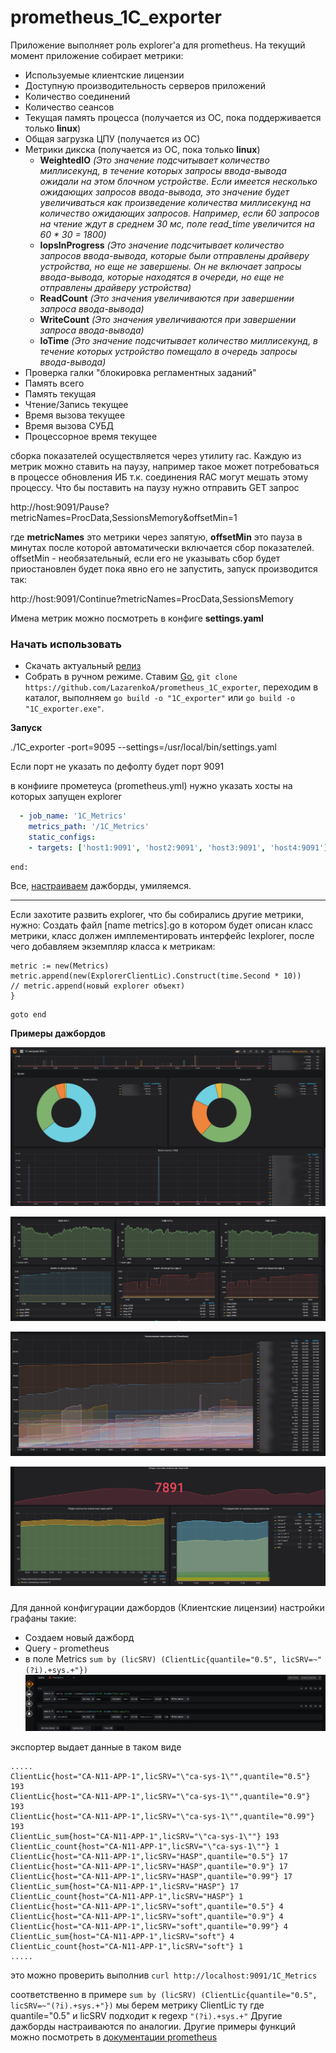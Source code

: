 # prometheus_1C_exporter

Приложение выполняет роль explorer'а для prometheus. На текущий момент приложение собирает метрики:
* Используемые клиентские лицензии
* Доступную производительность серверов приложений
* Количество соединений
* Количество сеансов
* Текущая память процесса (получается из ОС, пока поддерживается только **linux**)
* Общая загрузка ЦПУ (получается из ОС)
* Метрики дикска (получается из ОС, пока только **linux**)
    * **WeightedIO** _(Это значение подсчитывает количество миллисекунд, в течение которых запросы ввода-вывода ожидали на этом блочном устройстве. Если имеется несколько ожидающих запросов ввода-вывода, это значение будет увеличиваться как произведение количества миллисекунд на количество ожидающих запросов.
    Например, если 60 запросов на чтение ждут в среднем 30 мс, поле read_time увеличится на 60 * 30 = 1800)_
    * **IopsInProgress** _(Это значение подсчитывает количество запросов ввода-вывода, которые были отправлены драйверу устройства, но еще не завершены. Он не включает запросы ввода-вывода, которые находятся в очереди, но еще не отправлены драйверу устройства)_
    * **ReadCount** _(Это значения увеличиваются при завершении запроса ввода-вывода)_
    * **WriteCount** _(Это значения увеличиваются при завершении запроса ввода-вывода)_
    * **IoTime** _(Это значение подсчитывает количество миллисекунд, в течение которых устройство помещало в очередь запросы ввода-вывода)_
* Проверка галки "блокировка регламентных заданий"
* Память всего
* Память текущая
* Чтение/Запись текущее
* Время вызова текущее
* Время вызова СУБД
* Процессорное время текущее

сборка показателей осуществляется через утилиту rac.
Каждую из метрик можно ставить на паузу, например такое может потребоваться в процессе обновления ИБ т.к. соединения RAC могут мешать этому процессу. Что бы поставить на паузу нужно отправить GET запрос

http://host:9091/Pause?metricNames=ProcData,SessionsMemory&offsetMin=1

где **metricNames** это метрики через запятую, **offsetMin** это пауза в минутах после которой автоматически включается сбор показателей. offsetMin - необязательный, если его не указывать сбор будет приостановлен будет пока явно его не запустить, запуск производится так:

http://host:9091/Continue?metricNames=ProcData,SessionsMemory

Имена метрик можно посмотреть в конфиге **settings.yaml**


### Начать использовать
- Скачать актуальный [релиз](https://github.com/LazarenkoA/prometheus_1C_exporter/releases ) 
- Собрать в ручном режиме. Ставим [Go](https://blog.golang.org/), `git clone https://github.com/LazarenkoA/prometheus_1C_exporter`, переходим в каталог, выполняем `go build -o "1C_exporter"` или `go build -o "1C_exporter.exe"`. 

**Запуск** 

./1C_exporter -port=9095 --settings=/usr/local/bin/settings.yaml

Если порт не указать по дефолту будет порт 9091




в конфииге прометеуса (prometheus.yml) нужно указать хосты на которых запущен explorer
```yaml
  - job_name: '1С_Metrics'
    metrics_path: '/1С_Metrics' 
    static_configs:
    - targets: ['host1:9091', 'host2:9091', 'host3:9091', 'host4:9091']
```
```golang
end:
```
Все, [настраиваем](#configure) дажборды, умиляемся. 

------------



Если захотите развить explorer, что бы собирались другие метрики, нужно:
Создать файл [name metrics].go в котором будет описан класс метрики, класс должен имплементировать интерфейс Iexplorer, после чего добавляем экземпляр класса к метрикам:
```golang
metric := new(Metrics)
metric.append(new(ExplorerClientLic).Construct(time.Second * 10))
// metric.append(новый explorer объект) 
}
```
```golang
goto end
```

**Примеры дажбордов**

![](doc/img/browser_d8CBonI15Y.png "")

![](doc/img/browser_FCaSoFVBDe.png "Доступная производительность")

![](doc/img/browser_jtYHlI4MPZ.png "Память по сеансам")

![](doc/img/browser_LnTYeIKxgG.png "Клиентские лицензии")

### <a name="configure"></a>
Для данной конфигурации дажбордов (Клиентские лицензии) настройки графаны такие: 
* Создаем новый дажборд
* Query - prometheus
* в поле Metrics `sum by (licSRV) (ClientLic{quantile="0.5", licSRV=~"(?i).+sys.+"})`
![](doc/img/browser_nyNO3gj9Y4.png "Пример настройки графаны")

экспортер выдает данные в таком виде
```
.....
ClientLic{host="CA-N11-APP-1",licSRV="\"ca-sys-1\"",quantile="0.5"} 193
ClientLic{host="CA-N11-APP-1",licSRV="\"ca-sys-1\"",quantile="0.9"} 193
ClientLic{host="CA-N11-APP-1",licSRV="\"ca-sys-1\"",quantile="0.99"} 193
ClientLic_sum{host="CA-N11-APP-1",licSRV="\"ca-sys-1\""} 193
ClientLic_count{host="CA-N11-APP-1",licSRV="\"ca-sys-1\""} 1
ClientLic{host="CA-N11-APP-1",licSRV="HASP",quantile="0.5"} 17
ClientLic{host="CA-N11-APP-1",licSRV="HASP",quantile="0.9"} 17
ClientLic{host="CA-N11-APP-1",licSRV="HASP",quantile="0.99"} 17
ClientLic_sum{host="CA-N11-APP-1",licSRV="HASP"} 17
ClientLic_count{host="CA-N11-APP-1",licSRV="HASP"} 1
ClientLic{host="CA-N11-APP-1",licSRV="soft",quantile="0.5"} 4
ClientLic{host="CA-N11-APP-1",licSRV="soft",quantile="0.9"} 4
ClientLic{host="CA-N11-APP-1",licSRV="soft",quantile="0.99"} 4
ClientLic_sum{host="CA-N11-APP-1",licSRV="soft"} 4
ClientLic_count{host="CA-N11-APP-1",licSRV="soft"} 1
.....
```
это можно проверить выполнив `curl http://localhost:9091/1C_Metrics` 

соответственно в примере `sum by (licSRV) (ClientLic{quantile="0.5", licSRV=~"(?i).+sys.+"})` мы берем метрику ClientLic
ту где quantile="0.5" и licSRV подходит к regexp `"(?i).+sys.+"`
Другие дажборды настраиваются по аналогии. Другие примеры функций можно посмотреть в 
[документации prometheus](https://prometheus.io/docs/prometheus/latest/querying/examples/)
